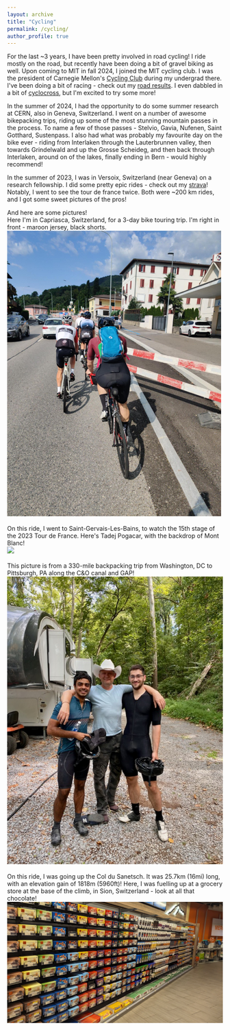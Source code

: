 ```yaml
---
layout: archive
title: "Cycling"
permalink: /cycling/
author_profile: true
---
```


For the last ~3 years, I have been pretty involved in road cycling! I ride mostly on the road, but recently have been doing a bit of gravel biking as well. Upon coming to MIT in fall 2024, I joined the MIT cycling club. I was the president of Carnegie Mellon's [Cycling Club](https://www.strava.com/clubs/carnegie-mellon-cycling-club-8373) during my undergrad there. I've been doing a bit of racing - check out my [road results](https://www.road-results.com/racer/238880). I even dabbled in a bit of [cyclocross](https://www.crossresults.com/racer/213429), but I'm excited to try some more! <br>

In the summer of 2024, I had the opportunity to do some summer research at CERN, also in Geneva, Switzerland. I went on a number of awesome bikepacking trips, riding up some of the most stunning mountain passes in the process. To name a few of those passes - Stelvio, Gavia, Nufenen, Saint Gotthard, Sustenpass. I also had what was probably my favourite day on the bike ever - riding from Interlaken through the Lauterbrunnen valley, then towards Grindelwald and up the Grosse Scheideg, and then back through Interlaken, around on of the lakes, finally ending in Bern - would highly recommend!

In the summer of 2023, I was in Versoix, Switzerland (near Geneva) on a research fellowship. I did some pretty epic rides - check out my [strava](https://www.strava.com/athletes/89886847)! Notably, I went to see the tour de france twice. Both were ~200 km rides, and I got some sweet pictures of the pros! <br>

<!-- I do a fair bit of training, and love playing the game of tracking all my fitness and performance numbers. I have a profile on [intervals.icu](https://intervals.icu/) - you can follow me for more detailed information. According to Garmin, by VO2 Max is 64-66 mL/kg/min, and a zwift ramp test gives a FTP of 334W.
<br>

Here are some datapoints from my power curve: <br>
  5s  - 1525W <br>
  10s - 1356W <br>
  60s - 658W  <br>
  5m  - 403W  <br>
  10m - 349W  <br>
  20m - 321W  <br>
  MAP - 437W  <br> -->


And here are some pictures!<br>
Here I'm in Capriasca, Switzerland, for a 3-day bike touring trip. I'm right in front - maroon jersey, black shorts. <br>
<img src='/images/capriasca_me_back.jpg' alt="drawing" width="500"/> <br>
<br>
On this ride, I went to Saint-Gervais-Les-Bains, to watch the 15th stage of the 2023 Tour de France. Here's Tadej Pogacar, with the backdrop of Mont Blanc! <br>
<img src='/images/tadej_montblanc.jpg'>  <br>
<br>
This picture is from a 330-mile backpacking trip from Washington, DC to Pittsburgh, PA along the C&O canal and GAP! <br>
<img src='/images/dc_trip_with_tarun.jpg'>  <br>
<br>
On this ride, I was going up the Col du Sanetsch. It was 25.7km (16mi) long, with an elevation gain of 1818m (5960ft)! Here, I was fuelling up at a grocery store at the base of the climb, in Sion, Switzerland - look at all that chocolate! <br>
<img src='/images/wall_of_chocolate.jpg'> 

